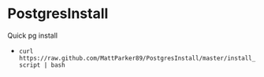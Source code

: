 PostgresInstall
===============

Quick pg install

* `curl https://raw.github.com/MattParker89/PostgresInstall/master/install_script | bash`
